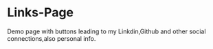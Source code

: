 # Links-Page
Demo page with buttons leading to my Linkdin,Github and other social connections,also personal info.
